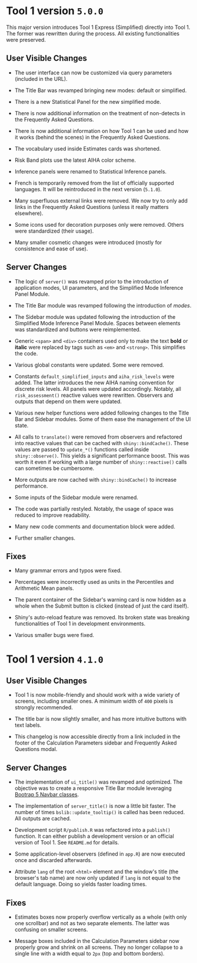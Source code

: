 # Tool 1 version `5.0.0`

This major version introduces Tool 1 Express (Simplified) directly into Tool 1.
The former was rewritten during the process. All existing functionalities were
preserved.

## User Visible Changes

* The user interface can now be customized via query parameters (included in
  the URL).

* The Title Bar was revamped bringing new modes: default or simplified.

* There is a new Statistical Panel for the new simplified mode.

* There is now additional information on the treatment of non-detects in the
  Frequently Asked Questions.

* There is now additional information on how Tool 1 can be used and how it
  works (behind the scenes) in the Frequently Asked Questions.

* The vocabulary used inside Estimates cards was shortened.

* Risk Band plots use the latest AIHA color scheme.

* Inference panels were renamed to Statistical Inference panels.

* French is temporarily removed from the list of officially supported languages.
  It will be reintroduced in the next version (`5.1.0`).

* Many superfluous external links were removed. We now try to only add links in
  the Frequently Asked Questions (unless it really matters elsewhere).

* Some icons used for decoration purposes only were removed. Others were
  standardized (their usage).

* Many smaller cosmetic changes were introduced (mostly for consistence and
  ease of use).

## Server Changes

* The logic of `server()` was revamped prior to the introduction of application
  modes, UI parameters, and the Simplified Mode Inference Panel Module.

* The Title Bar module was revamped following the introduction of *modes*.

* The Sidebar module was updated following the introduction of the Simplified
  Mode Inference Panel Module. Spaces between elements was standardized and
  buttons were reimplemented.

* Generic `<span>` and `<div>` containers used only to make the text **bold**
  or **italic** were replaced by tags such as `<em>` and `<strong>`. This
  simplifies the code.

* Various global constants were updated. Some were removed.

* Constants `default_simplified_inputs` and `aiha_risk_levels` were added. The
  latter introduces the new AIHA naming convention for discrete risk levels.
  All panels were updated accordingly. Notably, all `risk_assessment()` reactive
  values were rewritten. Observers and outputs that depend on them were updated.

* Various new helper functions were added following changes to the Title Bar
  and Sidebar modules. Some of them ease the management of the UI state.

* All calls to `translate()` were removed from observers and refactored into
  reactive values that can be cached with `shiny::bindCache()`. These values
  are passed to `update_*()` functions called inside `shiny::observe()`. This
  yields a significant performance boost. This was worth it even if working
  with a large number of `shiny::reactive()` calls can sometimes be cumbersome.

* More outputs are now cached with `shiny::bindCache()` to increase performance.

* Some inputs of the Sidebar module were renamed.

* The code was partially restyled. Notably, the usage of space was reduced
  to improve readability.

* Many new code comments and documentation block were added.

* Further smaller changes.

## Fixes

* Many grammar errors and typos were fixed.

* Percentages were incorrectly used as units in the Percentiles and Arithmetic
  Mean panels.

* The parent container of the Sidebar's warning card is now hidden as a whole
  when the Submit button is clicked (instead of just the card itself).

* Shiny's auto-reload feature was removed. Its broken state was breaking
  functionalities of Tool 1 in development environments.

* Various smaller bugs were fixed.

# Tool 1 version `4.1.0`

## User Visible Changes

* Tool 1 is now mobile-friendly and should work with a wide variety of screens,
  including smaller ones. A minimum width of `400` pixels is strongly
  recommended.

* The title bar is now slightly smaller, and has more intuitive buttons with
  text labels.

* This changelog is now accessible directly from a link included in the footer
  of the Calculation Parameters sidebar and Frequently Asked Questions modal.

## Server Changes

* The implementation of `ui_title()` was revamped and optimized. The objective
  was to create a responsive Title Bar module leveraging
  [Bootrap 5 Navbar classes](https://getbootstrap.com/docs/5.3/components/navbar/).

* The implementation of `server_title()` is now a little bit faster. The number
  of times `bslib::update_tooltip()` is called has been reduced. All outputs
  are cached.

* Development script `R/publish.R` was refactored into a `publish()` function.
  It can either publish a development version or an official version of Tool 1.
  See `README.md` for details.

* Some application-level observers (defined in `app.R`) are now executed once
  and discarded afterwards.

* Attribute `lang` of the root `<html>` element and the window's title (the
  browser's tab name) are now only updated if `lang` is not equal to the
  default language. Doing so yields faster loading times.

## Fixes

* Estimates boxes now properly overflow vertically as a whole (with only one
  scrollbar) and not as two separate elements. The latter was confusing on
  smaller screens.

* Message boxes included in the Calculation Parameters sidebar now properly
  grow and shrink on all screens. They no longer collapse to a single line
  with a width equal to `2px` (top and bottom borders).
